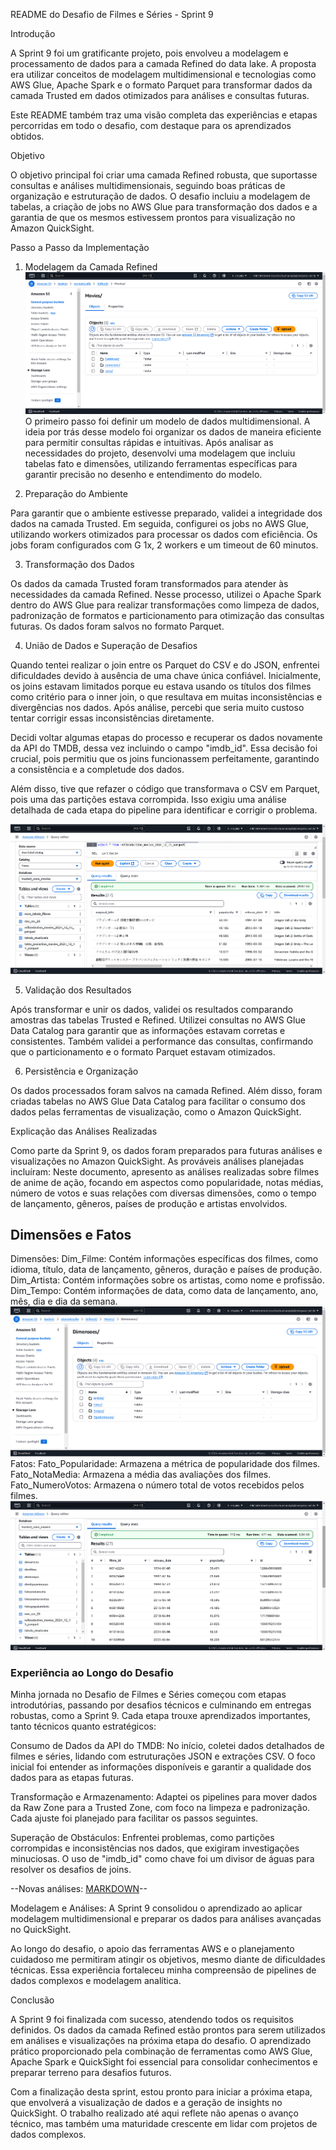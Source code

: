 README do Desafio de Filmes e Séries - Sprint 9

Introdução

A Sprint 9 foi um gratificante projeto, pois envolveu a modelagem e processamento de dados para a camada Refined do data lake. A proposta era utilizar conceitos de modelagem multidimensional e tecnologias como AWS Glue, Apache Spark e o formato Parquet para transformar dados da camada Trusted em dados otimizados para análises e consultas futuras.

Este README também traz uma visão completa das experiências e etapas percorridas em todo o desafio, com destaque para os aprendizados obtidos.

Objetivo

O objetivo principal foi criar uma camada Refined robusta, que suportasse consultas e análises multidimensionais, seguindo boas práticas de organização e estruturação de dados. O desafio incluiu a modelagem de tabelas, a criação de jobs no AWS Glue para transformação dos dados e a garantia de que os mesmos estivessem prontos para visualização no Amazon QuickSight.

Passo a Passo da Implementação

1. Modelagem da Camada Refined 
![Refined](/SPRINT9/evidencias/camada_refined.png)
O primeiro passo foi definir um modelo de dados multidimensional. A ideia por trás desse modelo foi organizar os dados de maneira eficiente para permitir consultas rápidas e intuitivas. Após analisar as necessidades do projeto, desenvolvi uma modelagem que incluiu tabelas fato e dimensões, utilizando ferramentas específicas para garantir precisão no desenho e entendimento do modelo.

2. Preparação do Ambiente

Para garantir que o ambiente estivesse preparado, validei a integridade dos dados na camada Trusted. Em seguida, configurei os jobs no AWS Glue, utilizando workers otimizados para processar os dados com eficiência. Os jobs foram configurados com G 1x, 2 workers e um timeout de 60 minutos.

3. Transformação dos Dados

Os dados da camada Trusted foram transformados para atender às necessidades da camada Refined. Nesse processo, utilizei o Apache Spark dentro do AWS Glue para realizar transformações como limpeza de dados, padronização de formatos e particionamento para otimização das consultas futuras. Os dados foram salvos no formato Parquet.

4. União de Dados e Superação de Desafios

Quando tentei realizar o join entre os Parquet do CSV e do JSON, enfrentei dificuldades devido à ausência de uma chave única confiável. Inicialmente, os joins estavam limitados porque eu estava usando os títulos dos filmes como critério para o inner join, o que resultava em muitas inconsistências e divergências nos dados. Após análise, percebi que seria muito custoso tentar corrigir essas inconsistências diretamente.

Decidi voltar algumas etapas do processo e recuperar os dados novamente da API do TMDB, dessa vez incluindo o campo "imdb_id". Essa decisão foi crucial, pois permitiu que os joins funcionassem perfeitamente, garantindo a consistência e a completude dos dados.

Além disso, tive que refazer o código que transformava o CSV em Parquet, pois uma das partições estava corrompida. Isso exigiu uma análise detalhada de cada etapa do pipeline para identificar e corrigir o problema.

![UNIAO](/SPRINT9/evidencias/select_do_join.png)

5. Validação dos Resultados

Após transformar e unir os dados, validei os resultados comparando amostras das tabelas Trusted e Refined. Utilizei consultas no AWS Glue Data Catalog para garantir que as informações estavam corretas e consistentes. Também validei a performance das consultas, confirmando que o particionamento e o formato Parquet estavam otimizados.

6. Persistência e Organização

Os dados processados foram salvos na camada Refined. Além disso, foram criadas tabelas no AWS Glue Data Catalog para facilitar o consumo dos dados pelas ferramentas de visualização, como o Amazon QuickSight.

Explicação das Análises Realizadas

Como parte da Sprint 9, os dados foram preparados para futuras análises e visualizações no Amazon QuickSight. As prováveis análises planejadas incluíram:
Neste documento, apresento as análises realizadas sobre filmes de anime de ação, focando em aspectos como popularidade, notas médias, número de votos e suas relações com diversas dimensões, como o tempo de lançamento, gêneros, países de produção e artistas envolvidos.

## Dimensões e Fatos

Dimensões:
Dim_Filme: Contém informações específicas dos filmes, como idioma, título, data de lançamento, gêneros, duração e países de produção.
Dim_Artista: Contém informações sobre os artistas, como nome e profissão.
Dim_Tempo: Contém informações de data, como data de lançamento, ano, mês, dia e dia da semana.
![DIMENSÕES](/SPRINT9/evidencias/camada_dim.png)
Fatos:
Fato_Popularidade: Armazena a métrica de popularidade dos filmes.
Fato_NotaMedia: Armazena a média das avaliações dos filmes.
Fato_NumeroVotos: Armazena o número total de votos recebidos pelos filmes.
![FATOS](/SPRINT9/evidencias/dim_fatos_athena.png)


### Experiência ao Longo do Desafio

Minha jornada no Desafio de Filmes e Séries começou com etapas introdutórias, passando por desafios técnicos e culminando em entregas robustas, como a Sprint 9. Cada etapa trouxe aprendizados importantes, tanto técnicos quanto estratégicos:

Consumo de Dados da API do TMDB: No início, coletei dados detalhados de filmes e séries, lidando com estruturações JSON e extrações CSV. O foco inicial foi entender as informações disponíveis e garantir a qualidade dos dados para as etapas futuras.

Transformação e Armazenamento: Adaptei os pipelines para mover dados da Raw Zone para a Trusted Zone, com foco na limpeza e padronização. Cada ajuste foi planejado para facilitar os passos seguintes.

Superação de Obstáculos: Enfrentei problemas, como partições corrompidas e inconsistências nos dados, que exigiram investigações minuciosas. O uso de "imdb_id" como chave foi um divisor de águas para resolver os desafios de joins.

--Novas análises: [MARKDOWN](/SPRINT9/desafio/markdown.md)--

Modelagem e Análises: A Sprint 9 consolidou o aprendizado ao aplicar modelagem multidimensional e preparar os dados para análises avançadas no QuickSight.

Ao longo do desafio, o apoio das ferramentas AWS e o planejamento cuidadoso me permitiram atingir os objetivos, mesmo diante de dificuldades técnicas. Essa experiência fortaleceu minha compreensão de pipelines de dados complexos e modelagem analítica.

Conclusão

A Sprint 9 foi finalizada com sucesso, atendendo todos os requisitos definidos. Os dados da camada Refined estão prontos para serem utilizados em análises e visualizações na próxima etapa do desafio. O aprendizado prático proporcionado pela combinação de ferramentas como AWS Glue, Apache Spark e QuickSight foi essencial para consolidar conhecimentos e preparar terreno para desafios futuros.

Com a finalização desta sprint, estou pronto para iniciar a próxima etapa, que envolverá a visualização de dados e a geração de insights no QuickSight. O trabalho realizado até aqui reflete não apenas o avanço técnico, mas também uma maturidade crescente em lidar com projetos de dados complexos.